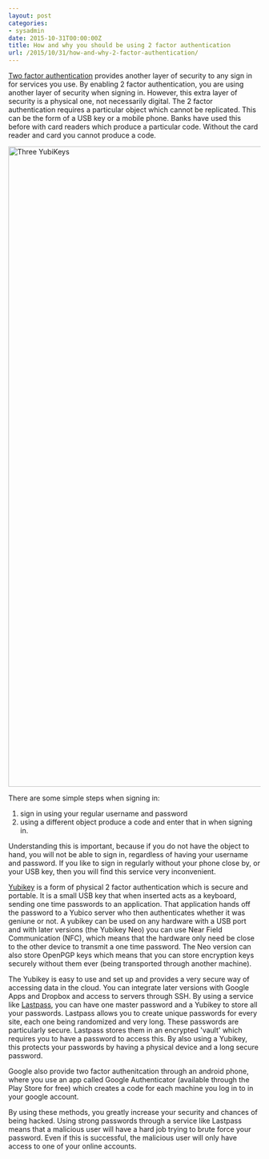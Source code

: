 ```yaml
---
layout: post
categories:
- sysadmin
date: 2015-10-31T00:00:00Z
title: How and why you should be using 2 factor authentication
url: /2015/10/31/how-and-why-2-factor-authentication/
---
```


[Two factor authentication](https://en.wikipedia.org/wiki/Two-factor_authentication) provides another layer of security to any sign in for services you use. By enabling 2 factor authentication, you are using another layer of security when signing in. However, this extra layer of security is a physical one, not necessarily digital. The 2 factor authentication requires a particular object which cannot be replicated. This can be the form of a USB key or a mobile phone. Banks have used this before with card readers which produce a particular code. Without the card reader and card you cannot produce a code. 

<a data-flickr-embed="true"  href="https://www.flickr.com/photos/yubikey/8188472266/in/photolist-dtA4wj-aHvbsV-aHvgug-wJWq6w-aHvbLt-aHvbCZ-btbiYN-zH9a8E-aHvbR8-5TkRQn-85uwKS-85roY8-85roA8-85uxj3-85rnGF-85rnCB-67V1ci-aHvbPa-6D1tTY-dtuwC4-dtA4rY-6CWjkK-dtA4A9-6C9tJE-6CWiRk-7o6R3s-aD61qy-4MZZ6R-4Rq6tZ-5272VG-oTMLP1-ejtLZs-dtA4KU-o43Lex-6C4FGg-6C4FDB-egjg7H-ikat1i-a2NWgr-a2RMKh-a2NVRZ-a2NW2K-oivyHA-okkMLL-okvsCU-oivyCL-okfQGT-okfQyM-okkMtb-okfQx4" title="Three YubiKeys"><img src="https://farm9.staticflickr.com/8342/8188472266_df1e448ab9_k.jpg" width="2048" height="1280" alt="Three YubiKeys"></a><script async src="//embedr.flickr.com/assets/client-code.js" charset="utf-8"></script>

There are some simple steps when signing in:

1. sign in using your regular username and password
2. using a different object produce a code and enter that in when signing in.

Understanding this is important, because if you do not have the object to hand, you will not be able to sign in, regardless of having your username and password. If you like to sign in regularly without your phone close by, or your USB key, then you will find this service very inconvenient. 

[Yubikey](http://yubico.com) is a form of physical 2 factor authentication which is secure and portable. It is a small USB key that when inserted acts as a keyboard, sending one time passwords to an application. That application hands off the password to a Yubico server who then authenticates whether it was geniune or not. A yubikey can be used on any hardware with a USB port and with later versions (the Yubikey Neo) you can use Near Field Communication (NFC), which means that the hardware only need be close to the other device to transmit a one time password. The Neo version can also store OpenPGP keys which means that you can store encryption keys securely without them ever (being transported through another machine).

The Yubikey is easy to use and set up and provides a very secure way of accessing data in the cloud. You can integrate later versions with Google Apps and Dropbox and access to servers through SSH. By using a service like [Lastpass](https://www.lastpass.com), you can have one master password and a Yubikey to store all your passwords. Lastpass allows you to create unique passwords for every site, each one being randomized and very long. These passwords are particularly secure. Lastpass stores them in an encrypted 'vault' which requires you to have a password to access this. By also using a Yubikey, this protects your passwords by having a physical device and a long secure password.

Google also provide two factor authenitcation through an android phone, where you use an app called Google Authenticator (available through the Play Store for free) which creates a code for each machine you log in to in your google account.

By using these methods, you greatly increase your security and chances of being hacked. Using strong passwords through a service like Lastpass means that a malicious user will have a hard job trying to brute force your password. Even if this is successful, the malicious user will only have access to one of your online accounts. 
